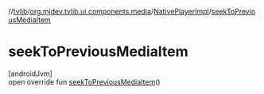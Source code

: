 //[tvlib](../../../index.md)/[org.mjdev.tvlib.ui.components.media](../index.md)/[NativePlayerImpl](index.md)/[seekToPreviousMediaItem](seek-to-previous-media-item.md)

# seekToPreviousMediaItem

[androidJvm]\
open override fun [seekToPreviousMediaItem](seek-to-previous-media-item.md)()

